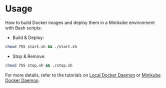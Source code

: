 # Usage

How to build Docker images and deploy them in a Minikube environment with Bash scripts:

* Build & Deploy: 
```bash
chmod 755 start.sh && ./start.sh
```

* Stop & Remove:
```bash
chmod 755 stop.sh && ./stop.sh
```

For more details, refer to the tutorials on [Local Docker Daemon](https://github.com/LamSut/Play-with-Containers/blob/main/backend/node/tutorial-local.md) or [Minikube Docker Daemon](https://github.com/LamSut/Play-with-Containers/blob/main/backend/node/tutorial-minikube.md).
